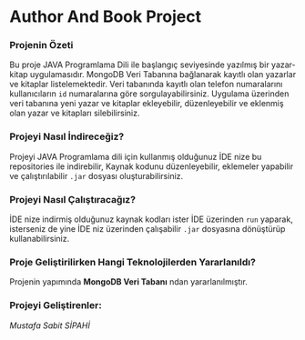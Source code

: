 # Author And Book Project

### Projenin Özeti

Bu proje JAVA Programlama Dili ile başlangıç seviyesinde yazılmış bir yazar-kitap uygulamasıdır.
MongoDB Veri Tabanına bağlanarak kayıtlı olan yazarlar ve kitaplar listelemektedir.
Veri tabanında kayıtlı olan telefon numaralarını kullanıcıların `id` numaralarına göre sorgulayabilirsiniz.
Uygulama üzerinden veri tabanına yeni yazar ve kitaplar ekleyebilir, düzenleyebilir ve eklenmiş olan yazar ve kitapları silebilirsiniz.
 
### Projeyi Nasıl İndireceğiz?

Projeyi JAVA Programlama dili için kullanmış olduğunuz İDE nize bu repositories ile indirebilir, 
Kaynak kodunu düzenleyebilir, eklemeler yapabilir ve çalıştırılabilir `.jar` dosyası oluşturabilirsiniz.
	
### Projeyi Nasıl Çalıştıracağız?

İDE nize indirmiş olduğunuz kaynak kodları ister İDE üzerinden `run` yaparak,
isterseniz de yine İDE niz üzerinden çalışabilir `.jar` dosyasına dönüştürüp kullanabilirsiniz.

### Proje Geliştirilirken Hangi Teknolojilerden Yararlanıldı?

Projenin yapımında **MongoDB Veri Tabanı** ndan yararlanılmıştır.<br/>
	
### Projeyi Geliştirenler:

*Mustafa Sabit SİPAHİ*
